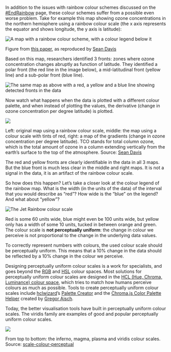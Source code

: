 In addition to the issues with rainbow colour schemes discussed on the <span class='internal-link'>[#EndRainbow](colour-for-numerical-data-endrainbow)</span> page, these colour schemes suffer from a possible even worse problem. Take for example this map showing ozone concentrations in the northern hemisphere using a rainbow colour scale (the x axis represents the equator and shows longitude, the y axis is latitude):

![A map with a rainbow colour scheme, with a colour legend below it](Colour%20use%20in%20data%20visualisation%20acd08b9e488e4cd9bd518e063a86f6b7/rainbow-org.png)

Figure from [this paper](https://acp.copernicus.org/articles/6/5183/2006/acp-6-5183-2006.pdf), as reproduced by [Sean Davis](https://csl.noaa.gov/staff/sean.m.davis/)

Based on this map, researchers identified 3 fronts: zones where ozone concentration changes abruptly as function of latitude. They identified a polar front (the red line in the image below),  a mid-latitudinal front (yellow line) and a sub-polar front (blue line). 

![The same map as above with a red, a yellow and a blue line showing detected fronts in the data](Colour%20use%20in%20data%20visualisation%20acd08b9e488e4cd9bd518e063a86f6b7/rainbow-org-fronts.png)

Now watch what happens when the data is plotted with a different colour palette, and when instead of plotting the values, the derivative (change in ozone concentration per degree latitude) is plotted.

![ ](Colour%20use%20in%20data%20visualisation%20acd08b9e488e4cd9bd518e063a86f6b7/davis.gif)

Left: original map using a rainbow colour scale, middle: the map using a colour scale with tints of red, right: a map of the gradients (change in ozone concentration per degree latitude). TCO stands for total column ozone, which is the total amount of ozone in a column extending vertically from the earth’s surface to the top of the atmosphere. Source: [Sean Davis](https://csl.noaa.gov/staff/sean.m.davis/)

The red and yellow fronts are clearly identifiable in the data in all 3 maps. But the blue front is much less clear in the middle and right maps. It is not a signal in the data, it is an artifact of the rainbow colour scale.

So how does this happen? Let’s take a closer look at the colour legend of the rainbow map. What is the width (in the units of the data) of the interval that you would describe as “red”? How wide is the “blue” on the legend? And what about “yellow”? 

![The Jet Rainbow colour scale](Colour%20use%20in%20data%20visualisation%20acd08b9e488e4cd9bd518e063a86f6b7/jet-rainbow.png)

Red is some 60 units wide, blue might even be 100 units wide, but yellow only has a width of some 10 units, tucked in between orange and green. The colour scale is **not perceptually uniform**: the change in colour we perceive is not proportional to the change in the underlying data values.

To correctly represent numbers with colours, the used colour scale should be perceptually uniform. This means that a 10% change in the data should be reflected by a 10% change in the colour we perceive.

Designing perceptually uniform colour scales is a work for specialists, and goes beyond the <span class='internal-link'>[RGB](describing-colours-rgb)</span> and <span class='internal-link'>[HSL](describing-colours-hsl)</span> colour spaces. Most solutions for perceptually uniform colour scales are designed in the [HCL (Hue, Chroma, Luminance) colour space](https://en.wikipedia.org/wiki/HCL_color_space), which tries to match how humans perceive colours as much as possible. Tools to create perceptually uniform colour scales include [hclwizard](https://hclwizard.org/)’s [Palette Creator](http://hclwizard.org:3000/hclwizard/) and the [Chroma.js Color Palette Helper](https://gka.github.io/palettes) created by [Gregor Aisch](https://gka.me/).

Today, the better visualisation tools have built in perceptually uniform colour scales. The viridis family are examples of good and popular perceptually uniform colour scales.

![ ](Colour%20use%20in%20data%20visualisation%20acd08b9e488e4cd9bd518e063a86f6b7/viridis-family.png)

From top to bottom: the inferno, magma, plasma and viridis colour scales. Source: [scale-colour-perceptual](https://github.com/politiken-journalism/scale-color-perceptual)